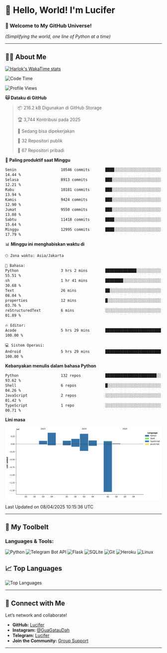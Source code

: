 # 👋 Hello, World! I'm Lucifer 

### 🚀 Welcome to My GitHub Universe!  
*(Simplifying the world, one line of Python at a time)*  

---

## 🧑‍💻 About Me


[![Harlok's WakaTime stats](https://github-readme-stats.vercel.app/api/wakatime?username=LuciferReborns)](https://github.com/jonesroot/github-readme-stats)


<!--START_SECTION:waka-->
![Code Time](http://img.shields.io/badge/Code%20Time-41%20hrs%206%20mins-blue)

![Profile Views](http://img.shields.io/badge/Profil%20dilihat-3-blue)

**🐱 Dataku di GitHub** 

> 📦 216.2 kB Digunakan di GitHub Storage 
 > 
> 🏆 3,744 Kontribusi pada 2025
 > 
> 💼 Sedang bisa dipekerjakan
 > 
> 📜 32 Repositori publik 
 > 
> 🔑 67 Repositori pribadi 
 > 
📅 **Paling produktif saat Minggu** 

```text
Senin                    10546 commits       ████░░░░░░░░░░░░░░░░░░░░░   14.44 % 
Selasa                   8913 commits        ███░░░░░░░░░░░░░░░░░░░░░░   12.21 % 
Rabu                     10181 commits       ███░░░░░░░░░░░░░░░░░░░░░░   13.94 % 
Kamis                    9424 commits        ███░░░░░░░░░░░░░░░░░░░░░░   12.90 % 
Jumat                    9550 commits        ███░░░░░░░░░░░░░░░░░░░░░░   13.08 % 
Sabtu                    11418 commits       ████░░░░░░░░░░░░░░░░░░░░░   15.64 % 
Minggu                   12995 commits       ████░░░░░░░░░░░░░░░░░░░░░   17.79 % 
```


📊 **Minggu ini menghabiskan waktu di** 

```text
🕑︎ Zona waktu: Asia/Jakarta

💬 Bahasa: 
Python                   3 hrs 2 mins        ██████████████░░░░░░░░░░░   55.51 % 
sh                       1 hr 41 mins        ████████░░░░░░░░░░░░░░░░░   30.68 % 
Text                     26 mins             ██░░░░░░░░░░░░░░░░░░░░░░░   08.04 % 
properties               12 mins             █░░░░░░░░░░░░░░░░░░░░░░░░   03.76 % 
reStructuredText         6 mins              ░░░░░░░░░░░░░░░░░░░░░░░░░   01.89 % 

🔥 Editor: 
Acode                    5 hrs 29 mins       █████████████████████████   100.00 % 

💻 Sistem Operasi: 
Android                  5 hrs 29 mins       █████████████████████████   100.00 % 
```

**Kebanyakan menulis dalam bahasa Python** 

```text
Python                   132 repos           ███████████████████████░░   93.62 % 
Shell                    6 repos             █░░░░░░░░░░░░░░░░░░░░░░░░   04.26 % 
JavaScript               2 repos             ░░░░░░░░░░░░░░░░░░░░░░░░░   01.42 % 
TypeScript               1 repo              ░░░░░░░░░░░░░░░░░░░░░░░░░   00.71 % 
```



**Lini masa**

![Lines of Code chart](https://raw.githubusercontent.com/jonesroot/jonesroot/main/assets/bar_graph.png)


 Last Updated on 08/04/2025 10:15:36 UTC
<!--END_SECTION:waka-->

---


## 🧰 My Toolbelt  

### Languages & Tools:  
![Python](https://img.shields.io/badge/-Python-3776AB?style=flat-square&logo=python&logoColor=white) ![Telegram Bot API](https://img.shields.io/badge/-Telegram%20Bot%20API-2CA5E0?style=flat-square&logo=telegram&logoColor=white) ![Flask](https://img.shields.io/badge/-Flask-000000?style=flat-square&logo=flask&logoColor=white) ![SQLite](https://img.shields.io/badge/-SQLite-003B57?style=flat-square&logo=sqlite&logoColor=white) ![Git](https://img.shields.io/badge/-Git-F05032?style=flat-square&logo=git&logoColor=white) ![Heroku](https://img.shields.io/badge/-Heroku-430098?style=flat-square&logo=heroku&logoColor=white) ![Linux](https://img.shields.io/badge/-Linux-FCC624?style=flat-square&logo=linux&logoColor=black)  


## 📈 Top Languages

![Top Languages](https://github-readme-stats.vercel.app/api/top-langs/?username=jonesroot&layout=compact&theme=tokyonight)  

---


## 🔗 Connect with Me  

Let’s network and collaborate!  
- **GitHub:** [Lucifer](https://github.com/jonesroot/jonesroot/blob/main/README.md)  
- **Instagram:** [@GuaGatauDah](https://instagram.com/guagataudah)  
- **Telegram:** [Lucifer](https://t.me/LuciferReborns)  
- **Join the Community:** [Group Support](https://t.me/GokilSupport)

---
